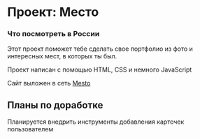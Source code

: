 # Проект: Место

### Что посмотреть в России

Этот проект поможет тебе сделать свое портфолио из фото и интересных мест, в которых ты был.

Проект написан с помощью HTML, CSS и немного JavaScript


Сайт выложен в сеть [Mesto](https://github.com/Semagog/mesto.git)

## Планы по доработке

Планируется внедрить инструменты добавления карточек пользователем